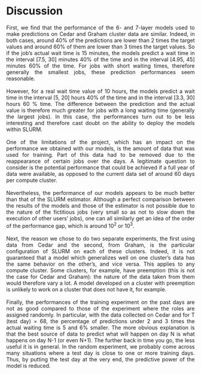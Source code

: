 # Discussion

<div align="justify">First, we find that the performance of the 6- and 7-layer models used to make predictions on Cedar and Graham cluster data are similar. Indeed, in both cases, around 40% of the predictions are lower than 2 times the target values and around 60% of them are lower than 3 times the target values. So if the job’s actual wait time is 15 minutes, the models predict a wait time in the interval [7.5, 30] minutes 40% of the time and in the interval [4.95, 45] minutes 60% of the time. For jobs with short waiting times, therefore generally the smallest jobs, these prediction performances seem reasonable.
<br></br>
However, for a real wait time value of 10 hours, the models predict a wait time in the interval [5, 20] hours 40% of the time and in the interval [3.3, 30] hours 60 % time. The difference between the prediction and the actual value is therefore much greater for jobs with a long waiting time (generally the largest jobs). In this case, the performances turn out to be less interesting and therefore cast doubt on the ability to deploy the models within SLURM.
<br></br>
One of the limitations of the project, which has an impact on the performance we obtained with our models, is the amount of data that was used for training. Part of this data had to be removed due to the reappearance of certain jobs over the days. A legitimate question to consider is the potential performance that could be achieved if a full year of data were available, as opposed to the current data set of around 60 days per compute cluster.
<br></br>
Nevertheless, the performance of our models appears to be much better than that of the SLURM estimator. Although a perfect comparison between the results of the models and those of the estimator is not possible due to the nature of the fictitious jobs (very small so as not to slow down the execution of other users’ jobs), one can all similarly get an idea of the order of the performance gap, which is around 10<sup>2</sup> or 10<sup>3</sup>.
<br></br>
Next, the reason we chose to do two separate experiments, the first using data from Cedar and the second, from Graham, is the particular configuration of SLURM on each of these clusters. Indeed, it is not guaranteed that a model which generalizes well on one cluster’s data has the same behavior on the other’s, and vice versa. This applies to any compute cluster. Some clusters, for example, have preemption (this is not the case for Cedar and Graham): the nature of the data taken from them would therefore vary a lot. A model developed on a cluster with preemption is unlikely to work on a cluster that does not have it, for example.
<br></br>
Finally, the performances of the training experiment on the past days are not as good compared to those of the experiment where the roles are assigned randomly. In particular, with the data collected on Cedar and for T (test day) = 68, the percentage of predictions under 2 and 3 times the actual waiting time is 5 and 6% smaller. The more obvious explanation is that the best source of data to predict what will happen on day N is what happens on day N-1 (or even N+1). The further back in time you go, the less useful it is in general. In the random experiment, we probably come across many situations where a test day is close to one or more training days. Thus, by putting the test day at the very end, the predictive power of the model is reduced.
</div>